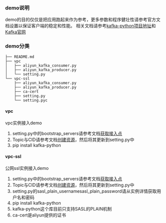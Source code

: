 ### demo说明
demo的目的仅仅是把应用跑起来作为参考，更多参数和程序健壮性请参考官方文档设置以保证客户端的稳定和性能。
相关文档请参考[kafka-python项目地址](https://github.com/dpkp/kafka-python)和[Kafka官网](https://kafka.apache.org/0100/documentation.html)

### demo分类

```
├── README.md
├── vpc
│   ├── aliyun_kafka_consumer.py
│   ├── aliyun_kafka_producer.py
│   └── setting.py
└── vpc-ssl
    ├── aliyun_kafka_consumer.py
    ├── aliyun_kafka_producer.py
    ├── ca-cert
    ├── setting.py
    └── setting.pyc
```

#### vpc
vpc实例接入demo
1. setting.py中的bootstrap_servers请参考文档[获取接入点](https://help.aliyun.com/document_detail/68342.html?spm=a2c4g.11186623.6.554.X2a7Ga) 
2. Topic与CID请参考文档[创建资源](https://help.aliyun.com/document_detail/68328.html?spm=a2c4g.11186623.6.549.xvKAt6)，然后将其更新到setting.py中
3. pip install kafka-python


#### vpc-ssl
公网ssl实例接入demo
1. setting.py中的bootstrap_servers请参考文档[获取接入点](https://help.aliyun.com/document_detail/68342.html?spm=a2c4g.11186623.6.554.X2a7Ga) 
2. Topic与CID请参考文档[创建资源](https://help.aliyun.com/document_detail/68328.html?spm=a2c4g.11186623.6.549.xvKAt6)，然后将其更新到setting.py中
3. setting.py的sasl_plain_usernamesasl_plain_password请从实例详情获取用户名和密码
4. pip install kafka-python
5. kafka-python这个库目前只支持SASL的PLAIN机制
6. ca-cert是aliyun提供的证书


